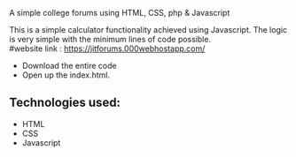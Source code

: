 

 A simple college forums using HTML, CSS, php &amp; Javascript

 This is a simple calculator functionality achieved using Javascript. The logic is very simple with the minimum lines of code possible.<br>
 #website link : https://jitforums.000webhostapp.com/

- Download the entire code 
- Open up the index.html.

## Technologies used: 
- HTML
- CSS 
- Javascript 
